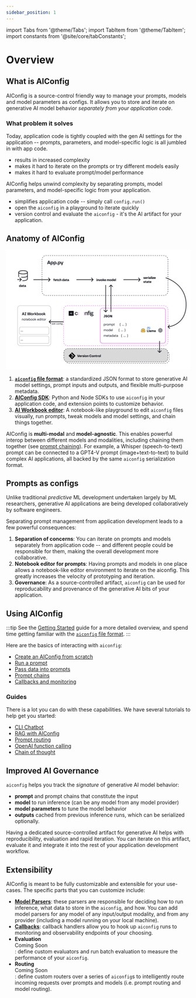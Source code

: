 ```yaml
---
sidebar_position: 1
---
```


import Tabs from '@theme/Tabs';
import TabItem from '@theme/TabItem';
import constants from '@site/core/tabConstants';

# Overview

## What is AIConfig

AIConfig is a source-control friendly way to manage your prompts, models and model parameters as configs. It allows you to store and iterate on generative AI model behavior _separately from your application code_.

### What problem it solves

Today, application code is tightly coupled with the gen AI settings for the application -- prompts, parameters, and model-specific logic is all jumbled in with app code.

- results in increased complexity
- makes it hard to iterate on the prompts or try different models easily
- makes it hard to evaluate prompt/model performance

AIConfig helps unwind complexity by separating prompts, model parameters, and model-specific logic from your application.

- simplifies application code -- simply call `config.run()`
- open the `aiconfig` in a playground to iterate quickly
- version control and evaluate the `aiconfig` - it's the AI artifact for your application.

## Anatomy of AIConfig

![AIConfig flow](/img/aiconfig_dataflow.png)

1. **[`aiconfig` file format](/docs/ai-config-format)**: a standardized JSON format to store generative AI model settings, prompt inputs and outputs, and flexible multi-purpose metadata.
2. **[AIConfig SDK](https://github.com/lastmile-ai/aiconfig#aiconfig-sdk)**: Python and Node SDKs to use `aiconfig` in your application code, and extension points to customize behavior.
3. **[AI Workbook editor](https://lastmileai.dev/workbooks/clm7b9yez00mdqw70majklrmx)**: A notebook-like playground to edit `aiconfig` files visually, run prompts, tweak models and model settings, and chain things together.

AIConfig is **multi-modal** and **model-agnostic**. This enables powerful interop between different models and modalities, including chaining them together (see [prompt chaining](/docs/define-prompt-chain)). For example, a Whisper (speech-to-text) prompt can be connected to a GPT4-V prompt (image+text-to-text) to build complex AI applications, all backed by the same `aiconfig` serialization format.

## Prompts as configs

Unlike traditional _predictive_ ML development undertaken largely by ML researchers, generative AI applications are being developed collaboratively by software engineers.

Separating prompt management from application development leads to a few powerful consequences:

1. **Separation of concerns**: You can iterate on prompts and models separately from application code -- and different people could be responsible for them, making the overall development more collaborative.
2. **Notebook editor for prompts**: Having prompts and models in one place allows a notebook-like editor environment to iterate on the aiconfig. This greatly increases the velocity of prototyping and iteration.
3. **Governance**: As a source-controlled artifact, `aiconfig` can be used for reproducability and provenance of the generative AI bits of your application.

## Using AIConfig

:::tip
See the [Getting Started](/docs/getting-started) guide for a more detailed overview, and spend time getting familiar with the [`aiconfig` file format](/docs/ai-config-format).
:::

Here are the basics of interacting with `aiconfig`:

- [Create an AIConfig from scratch](/docs/create-an-aiconfig)
- [Run a prompt](/docs/run-aiconfig)
- [Pass data into prompts](/docs/parameters)
- [Prompt chains](/docs/define-prompt-chain)
- [Callbacks and monitoring](/docs/monitoring-aiconfig)

### Guides

There is a lot you can do with these capabilities. We have several tutorials to help get you started:

- [CLI Chatbot](https://github.com/lastmile-ai/aiconfig/tree/main/cookbooks/Wizard-GPT)
- [RAG with AIConfig](https://github.com/lastmile-ai/aiconfig/tree/main/cookbooks/RAG-with-AIConfig)
- [Prompt routing](https://github.com/lastmile-ai/aiconfig/tree/main/cookbooks/Basic-Prompt-Routing)
- [OpenAI function calling](https://github.com/lastmile-ai/aiconfig/tree/main/cookbooks/Function-Calling-OpenAI)
- [Chain of thought](https://github.com/lastmile-ai/aiconfig/tree/main/cookbooks/Chain-of-Verification)

## Improved AI Governance

`aiconfig` helps you track the _signature_ of generative AI model behavior:

- **prompt** and prompt chains that constitute the input
- **model** to run inference (can be any model from any model provider)
- **model parameters** to tune the model behavior
- **outputs** cached from previous inference runs, which can be serialized optionally.

Having a dedicated source-controlled artifact for generative AI helps with reproducibility, evaluation and rapid iteration. You can iterate on this artifact, evaluate it and integrate it into the rest of your application development workflow.

## Extensibility

AIConfig is meant to be fully customizable and extensible for your use-cases. The specific parts that you can customize include:

- **[Model Parsers](https://aiconfig.lastmileai.dev/docs/extensibility#1-bring-your-own-model)**: these parsers are responsible for deciding how to run inference, what data to store in the `aiconfig`, and how. You can add model parsers for any model of any input/output modality, and from any provider (including a model running on your local machine).
- **[Callbacks](https://aiconfig.lastmileai.dev/docs/extensibility#2-callback-handlers)**: callback handlers allow you to hook up `aiconfig` runs to monitoring and observability endpoints of your choosing.
- **Evaluation**<div className="label basic coming-soon">Coming Soon</div>: define custom evaluators and run batch evaluation to measure the performance of your `aiconfig`.
- **Routing**<div className="label basic coming-soon">Coming Soon</div>: define custom routers over a series of `aiconfig`s to intelligently route incoming requests over prompts and models (i.e. prompt routing and model routing).

<!-- :::tip
Go to [Customization & Extensibility](/docs/category/extensibility) to learn more about AIConfig extensibility
::: -->
